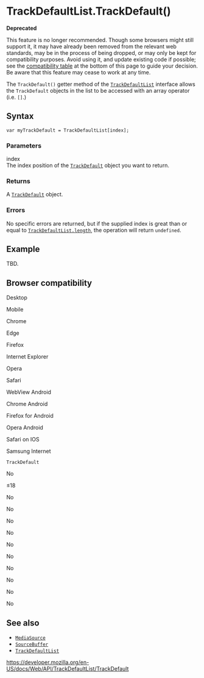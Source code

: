TrackDefaultList.TrackDefault()
===============================

**Deprecated**

This feature is no longer recommended. Though some browsers might still support it, it may have already been removed from the relevant web standards, may be in the process of being dropped, or may only be kept for compatibility purposes. Avoid using it, and update existing code if possible; see the [compatibility table](#browser_compatibility) at the bottom of this page to guide your decision. Be aware that this feature may cease to work at any time.

The `TrackDefault()` getter method of the [`TrackDefaultList`](../trackdefaultlist) interface allows the `TrackDefault` objects in the list to be accessed with an array operator (i.e. `[]`.)

Syntax
------

    var myTrackDefault = TrackDefaultList[index];

### Parameters

index  
The index position of the [`TrackDefault`](../trackdefault) object you want to return.

### Returns

A [`TrackDefault`](../trackdefault) object.

### Errors

No specific errors are returned, but if the supplied index is great than or equal to [`TrackDefaultList.length`](length), the operation will return `undefined`.

Example
-------

TBD.

Browser compatibility
---------------------

Desktop

Mobile

Chrome

Edge

Firefox

Internet Explorer

Opera

Safari

WebView Android

Chrome Android

Firefox for Android

Opera Android

Safari on IOS

Samsung Internet

`TrackDefault`

No

≤18

No

No

No

No

No

No

No

No

No

No

See also
--------

-   [`MediaSource`](../mediasource)
-   [`SourceBuffer`](../sourcebuffer)
-   [`TrackDefaultList`](../trackdefaultlist)

<a href="https://developer.mozilla.org/en-US/docs/Web/API/TrackDefaultList/TrackDefault" class="_attribution-link">https://developer.mozilla.org/en-US/docs/Web/API/TrackDefaultList/TrackDefault</a>
